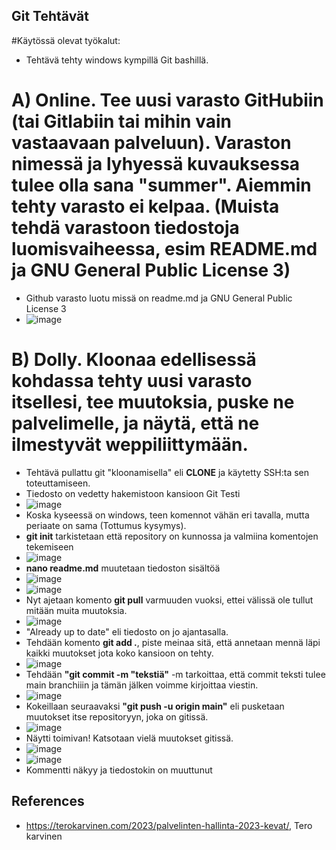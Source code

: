 ## Git Tehtävät

#Käytössä olevat työkalut:
- Tehtävä tehty windows kympillä Git bashillä.

# A) Online. Tee uusi varasto GitHubiin (tai Gitlabiin tai mihin vain vastaavaan palveluun). Varaston nimessä ja lyhyessä kuvauksessa tulee olla sana "summer". Aiemmin tehty varasto ei kelpaa. (Muista tehdä varastoon tiedostoja luomisvaiheessa, esim README.md ja GNU General Public License 3)

- Github varasto luotu missä on readme.md ja GNU General Public License 3
- ![image](https://user-images.githubusercontent.com/105793201/231381623-67b3d60e-e375-468b-8915-46a854a5cb74.png)

# B) Dolly. Kloonaa edellisessä kohdassa tehty uusi varasto itsellesi, tee muutoksia, puske ne palvelimelle, ja näytä, että ne ilmestyvät weppiliittymään.

- Tehtävä pullattu git "kloonamisella" eli **CLONE** ja käytetty SSH:ta sen toteuttamiseen. 
- Tiedosto on vedetty hakemistoon kansioon Git Testi
- ![image](https://user-images.githubusercontent.com/105793201/231382723-3a1cc0f7-656e-44bf-b00f-63e4caa31f83.png)
- Koska kyseessä on windows, teen komennot vähän eri tavalla, mutta periaate on sama (Tottumus kysymys).
- **git init** tarkistetaan että repository on kunnossa ja valmiina komentojen tekemiseen
- ![image](https://user-images.githubusercontent.com/105793201/231383050-fd365255-04c1-4442-b801-d6873ff36918.png)
- **nano readme.md** muutetaan tiedoston sisältöä 
- ![image](https://user-images.githubusercontent.com/105793201/231383560-19462def-b736-48af-8c08-6a9d31f5edaa.png)
- ![image](https://user-images.githubusercontent.com/105793201/231383643-b3651c92-ed3a-4367-9b88-0bf731f3fcb9.png)
- Nyt ajetaan komento **git pull** varmuuden vuoksi, ettei välissä ole tullut mitään muita muutoksia. 
- ![image](https://user-images.githubusercontent.com/105793201/231384032-4f5ff6f1-64f7-42ec-b0ac-d0c9ee929d54.png)
- "Already up to date" eli tiedosto on jo ajantasalla.
- Tehdään komento **git add .**, piste meinaa sitä, että annetaan mennä läpi kaikki muutokset jota koko kansioon on tehty. 
- ![image](https://user-images.githubusercontent.com/105793201/231384333-e32a9e74-fb79-45ce-bf08-c8f4edb585a9.png)
- Tehdään **"git commit -m "tekstiä"** -m tarkoittaa, että commit teksti tulee main branchiiin ja tämän jälken voimme kirjoittaa viestin. 
- ![image](https://user-images.githubusercontent.com/105793201/231384692-f0c2b2d7-feee-4659-9697-62ea64d77086.png)
- Kokeillaan seuraavaksi **"git push -u origin main"** eli pusketaan muutokset itse repositoryyn, joka on gitissä.
- ![image](https://user-images.githubusercontent.com/105793201/231385131-15eb1112-59db-497e-a055-3b95190ea6f0.png)
- Näytti toimivan! Katsotaan vielä muutokset gitissä.
- ![image](https://user-images.githubusercontent.com/105793201/231385235-dc6114f7-52c2-4ca9-a04e-113cdde1ceae.png)
- ![image](https://user-images.githubusercontent.com/105793201/231385335-4eba8fd2-7b3b-421e-97af-169ef8f95f83.png)
- Kommentti näkyy ja tiedostokin on muuttunut



## References
- https://terokarvinen.com/2023/palvelinten-hallinta-2023-kevat/, Tero karvinen

